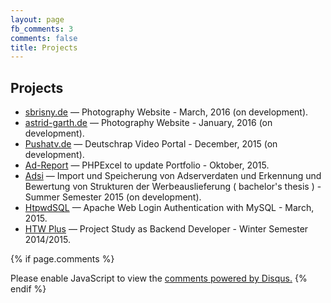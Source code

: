 ```yaml
---
layout: page
fb_comments: 3
comments: false
title: Projects
---
```


## Projects

- [sbrisny.de](http://www.sbrisny.de/) — Photography Website - March, 2016 (on development).
- [astrid-garth.de](http://www.astrid-garth.de/) — Photography Website -  January, 2016 (on development).
- [Pushatv.de](http://cescgie.github.io/nwjs-pushatvde/) — Deutschrap Video Portal - December, 2015 (on development).
- [Ad-Report](https://github.com/cescgie/netpoint_excel) — PHPExcel to update Portfolio - Oktober, 2015.
- [Adsi](https://github.com/cescgie/pustapu) — Import und Speicherung von Adserverdaten und Erkennung und Bewertung von Strukturen der Werbeauslieferung ( bachelor's thesis ) - Summer Semester 2015 (on development).
- [HtpwdSQL](https://github.com/cescgie/Password-Protection-Using-MySQL) — Apache Web Login Authentication with MySQL - March, 2015.
- [HTW Plus](https://plus.f4.htw-berlin.de/) — Project Study as Backend Developer - Winter Semester 2014/2015.

{% if page.comments %}
<div id="disqus_thread"></div>
<script>

/**
 *  RECOMMENDED CONFIGURATION VARIABLES: EDIT AND UNCOMMENT THE SECTION BELOW TO INSERT DYNAMIC VALUES FROM YOUR PLATFORM OR CMS.
 *  LEARN WHY DEFINING THESE VARIABLES IS IMPORTANT: https://disqus.com/admin/universalcode/#configuration-variables */
/*
var disqus_config = function () {
    this.page.url = PAGE_URL;  // Replace PAGE_URL with your page's canonical URL variable
    this.page.identifier = PAGE_IDENTIFIER; // Replace PAGE_IDENTIFIER with your page's unique identifier variable
};
*/
(function() { // DON'T EDIT BELOW THIS LINE
    var d = document, s = d.createElement('script');
    s.src = '//cescgie-github-io.disqus.com/embed.js';
    s.setAttribute('data-timestamp', +new Date());
    (d.head || d.body).appendChild(s);
})();
</script>
<noscript>Please enable JavaScript to view the <a href="https://disqus.com/?ref_noscript">comments powered by Disqus.</a></noscript>
{% endif %}
